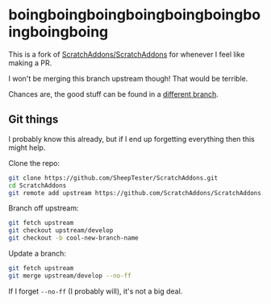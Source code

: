 # boingboingboingboingboingboingboingboingboing

This is a fork of
[ScratchAddons/ScratchAddons](https://github.com/ScratchAddons/ScratchAddons)
for whenever I feel like making a PR.

I won't be merging this branch upstream though!
That would be terrible.

Chances are,
the good stuff can be found
in a [different branch](https://github.com/SheepTester/ScratchAddons/branches).

## Git things

I probably know this already,
but if I end up forgetting everything
then this might help.

Clone the repo:

```sh
git clone https://github.com/SheepTester/ScratchAddons.git
cd ScratchAddons
git remote add upstream https://github.com/ScratchAddons/ScratchAddons.git
```

Branch off upstream:

```sh
git fetch upstream
git checkout upstream/develop
git checkout -b cool-new-branch-name
```

Update a branch:

```sh
git fetch upstream
git merge upstream/develop --no-ff
```

If I forget `--no-ff`
(I probably will),
it's not a big deal.
